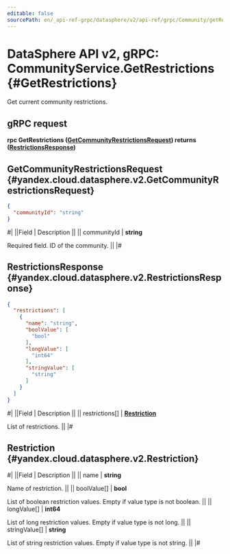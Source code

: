 ```yaml
---
editable: false
sourcePath: en/_api-ref-grpc/datasphere/v2/api-ref/grpc/Community/getRestrictions.md
---
```


# DataSphere API v2, gRPC: CommunityService.GetRestrictions {#GetRestrictions}

Get current community restrictions.

## gRPC request

**rpc GetRestrictions ([GetCommunityRestrictionsRequest](#yandex.cloud.datasphere.v2.GetCommunityRestrictionsRequest)) returns ([RestrictionsResponse](#yandex.cloud.datasphere.v2.RestrictionsResponse))**

## GetCommunityRestrictionsRequest {#yandex.cloud.datasphere.v2.GetCommunityRestrictionsRequest}

```json
{
  "communityId": "string"
}
```

#|
||Field | Description ||
|| communityId | **string**

Required field. ID of the community. ||
|#

## RestrictionsResponse {#yandex.cloud.datasphere.v2.RestrictionsResponse}

```json
{
  "restrictions": [
    {
      "name": "string",
      "boolValue": [
        "bool"
      ],
      "longValue": [
        "int64"
      ],
      "stringValue": [
        "string"
      ]
    }
  ]
}
```

#|
||Field | Description ||
|| restrictions[] | **[Restriction](#yandex.cloud.datasphere.v2.Restriction)**

List of restrictions. ||
|#

## Restriction {#yandex.cloud.datasphere.v2.Restriction}

#|
||Field | Description ||
|| name | **string**

Name of restriction. ||
|| boolValue[] | **bool**

List of boolean restriction values. Empty if value type is not boolean. ||
|| longValue[] | **int64**

List of long restriction values. Empty if value type is not long. ||
|| stringValue[] | **string**

List of string restriction values. Empty if value type is not string. ||
|#